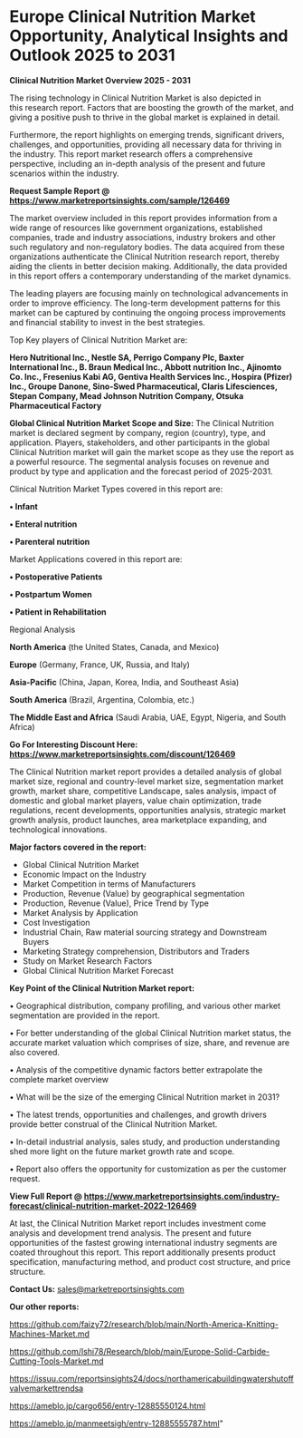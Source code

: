 # Europe Clinical Nutrition Market Opportunity, Analytical Insights and Outlook 2025 to 2031

<Strong> Clinical Nutrition Market Overview 2025 - 2031</strong>

The rising technology in Clinical Nutrition Market is also depicted in this research report. Factors that are boosting the growth of the market, and giving a positive push to thrive in the global market is explained in detail.

Furthermore, the report highlights on emerging trends, significant drivers, challenges, and opportunities, providing all necessary data for thriving in the industry. This report market research offers a comprehensive perspective, including an in-depth analysis of the present and future scenarios within the industry.

<strong>Request Sample Report @ <a href=https://www.marketreportsinsights.com/sample/126469>https://www.marketreportsinsights.com/sample/126469</a></strong>

The market overview included in this report provides information from a wide range of resources like government organizations, established companies, trade and industry associations, industry brokers and other such regulatory and non-regulatory bodies. The data acquired from these organizations authenticate the Clinical Nutrition research report, thereby aiding the clients in better decision making. Additionally, the data provided in this report offers a contemporary understanding of the market dynamics.

The leading players are focusing mainly on technological advancements in order to improve efficiency. The long-term development patterns for this market can be captured by continuing the ongoing process improvements and financial stability to invest in the best strategies.

Top Key players of Clinical Nutrition Market are:

<strong>Hero Nutritional Inc., Nestle SA, Perrigo Company Plc, Baxter International Inc., B. Braun Medical Inc., Abbott nutrition Inc., Ajinomto Co. Inc., Fresenius Kabi AG, Gentiva Health Services Inc., Hospira (Pfizer) Inc., Groupe Danone, Sino-Swed Pharmaceutical, Claris Lifesciences, Stepan Company, Mead Johnson Nutrition Company, Otsuka Pharmaceutical Factory</strong>

<strong><b>Global Clinical Nutrition Market Scope and Size:</b></strong>
The Clinical Nutrition market is declared segment by company, region (country), type, and application. Players, stakeholders, and other participants in the global Clinical Nutrition market will gain the market scope as they use the report as a powerful resource. The segmental analysis focuses on revenue and product by type and application and the forecast period of 2025-2031.

Clinical Nutrition Market Types covered in this report are:

<strong>• Infant

• Enteral nutrition

• Parenteral nutrition</strong>

Market Applications covered in this report are:

<strong>• Postoperative Patients

• Postpartum Women

• Patient in Rehabilitation</strong> 

Regional Analysis

<strong>North America</strong> (the United States, Canada, and Mexico)

<strong>Europe</strong> (Germany, France, UK, Russia, and Italy)

<strong>Asia-Pacific</strong> (China, Japan, Korea, India, and Southeast Asia)

<strong>South America</strong> (Brazil, Argentina, Colombia, etc.)

<strong>The Middle East and Africa</strong> (Saudi Arabia, UAE, Egypt, Nigeria, and South Africa)

<strong>Go For Interesting Discount Here: <a href=https://www.marketreportsinsights.com/discount/126469>https://www.marketreportsinsights.com/discount/126469</a></strong>

The Clinical Nutrition market report provides a detailed analysis of global market size, regional and country-level market size, segmentation market growth, market share, competitive Landscape, sales analysis, impact of domestic and global market players, value chain optimization, trade regulations, recent developments, opportunities analysis, strategic market growth analysis, product launches, area marketplace expanding, and technological innovations.

<strong><b>Major factors covered in the report:</b></strong>
<ul>
  <li>Global Clinical Nutrition Market </li>
  <li>Economic Impact on the Industry</li>
  <li>Market Competition in terms of Manufacturers</li>
  <li>Production, Revenue (Value) by geographical segmentation</li>
  <li>Production, Revenue (Value), Price Trend by Type</li>
  <li>Market Analysis by Application</li>
  <li>Cost Investigation</li>
  <li>Industrial Chain, Raw material sourcing strategy and Downstream Buyers</li>
  <li>Marketing Strategy comprehension, Distributors and Traders</li>
  <li>Study on Market Research Factors</li>
  <li>Global Clinical Nutrition Market Forecast</li>
</ul>

<strong><b>Key Point of the Clinical Nutrition Market report:</b></strong>

• Geographical distribution, company profiling, and various other market segmentation are provided in the report.

• For better understanding of the global Clinical Nutrition market status, the accurate market valuation which comprises of size, share, and revenue are also covered.

• Analysis of the competitive dynamic factors better extrapolate the complete market overview

• What will be the size of the emerging Clinical Nutrition market in 2031?

• The latest trends, opportunities and challenges, and growth drivers provide better construal of the Clinical Nutrition Market.

• In-detail industrial analysis, sales study, and production understanding shed more light on the future market growth rate and scope.

• Report also offers the opportunity for customization as per the customer request.

<strong><b>View Full Report @ <a href=https://www.marketreportsinsights.com/industry-forecast/clinical-nutrition-market-2022-126469>https://www.marketreportsinsights.com/industry-forecast/clinical-nutrition-market-2022-126469</a></b></strong>


At last, the Clinical Nutrition Market report includes investment come analysis and development trend analysis. The present and future opportunities of the fastest growing international industry segments are coated throughout this report. This report additionally presents product specification, manufacturing method, and product cost structure, and price structure.

<strong>Contact Us:</strong>
sales@marketreportsinsights.com

<strong>Our other reports:</strong>

<a href=https://github.com/faizy72/research/blob/main/North-America-Knitting-Machines-Market.md>https://github.com/faizy72/research/blob/main/North-America-Knitting-Machines-Market.md</a>

<a href=https://github.com/Ishi78/Research/blob/main/Europe-Solid-Carbide-Cutting-Tools-Market.md>https://github.com/Ishi78/Research/blob/main/Europe-Solid-Carbide-Cutting-Tools-Market.md</a>

<a href=https://issuu.com/reportsinsights24/docs/northamericabuildingwatershutoffvalvemarkettrendsa>https://issuu.com/reportsinsights24/docs/northamericabuildingwatershutoffvalvemarkettrendsa</a>

<a href=https://ameblo.jp/cargo656/entry-12885550124.html>https://ameblo.jp/cargo656/entry-12885550124.html</a>

<a href=https://ameblo.jp/manmeetsigh/entry-12885555787.html>https://ameblo.jp/manmeetsigh/entry-12885555787.html</a>"
